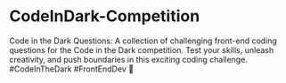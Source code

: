 # CodeInDark-Competition
Code in the Dark Questions: A collection of challenging front-end coding questions for the Code in the Dark competition. Test your skills, unleash creativity, and push boundaries in this exciting coding challenge. #CodeInTheDark #FrontEndDev 🚀
